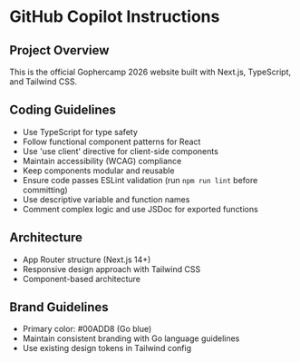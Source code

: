 # GitHub Copilot Instructions

## Project Overview

This is the official Gophercamp 2026 website built with Next.js, TypeScript, and Tailwind CSS.

## Coding Guidelines

- Use TypeScript for type safety
- Follow functional component patterns for React
- Use 'use client' directive for client-side components
- Maintain accessibility (WCAG) compliance
- Keep components modular and reusable
- Ensure code passes ESLint validation (run `npm run lint` before committing)
- Use descriptive variable and function names
- Comment complex logic and use JSDoc for exported functions

## Architecture

- App Router structure (Next.js 14+)
- Responsive design approach with Tailwind CSS
- Component-based architecture

## Brand Guidelines

- Primary color: #00ADD8 (Go blue)
- Maintain consistent branding with Go language guidelines
- Use existing design tokens in Tailwind config
